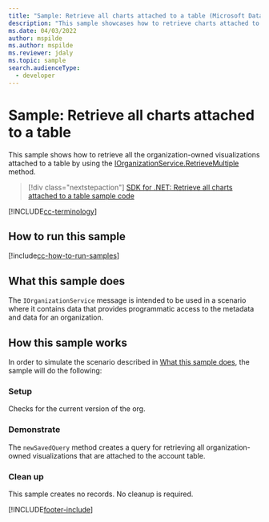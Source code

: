 ```yaml
---
title: "Sample: Retrieve all charts attached to a table (Microsoft Dataverse) | Microsoft Docs" # Intent and product brand in a unique string of 43-59 chars including spaces
description: "This sample showcases how to retrieve charts attached to a table " # 115-145 characters including spaces. This abstract displays in the search result.
ms.date: 04/03/2022
author: mspilde
ms.author: mspilde
ms.reviewer: jdaly
ms.topic: sample
search.audienceType:
  - developer
---
```


# Sample: Retrieve all charts attached to a table

This sample shows how to retrieve all the organization-owned visualizations attached to a table by using the [IOrganizationService.RetrieveMultiple](//dotnet/api/microsoft.xrm.sdk.iorganizationservice.retrievemultiple) method.

> [!div class="nextstepaction"]
> [SDK for .NET: Retrieve all charts attached to a table sample code](https://github.com/microsoft/PowerApps-Samples/tree/master/dataverse/orgsvc/C%23/RetrieveChartsAttachedToEntity)

[!INCLUDE[cc-terminology](../../includes/cc-terminology.md)]

## How to run this sample

[!include[cc-how-to-run-samples](../../includes/cc-how-to-run-samples.md)]

## What this sample does

The `IOrganizationService` message is intended to be used in a scenario where it contains data that provides programmatic access to the metadata and data for an organization.

## How this sample works

In order to simulate the scenario described in [What this sample does](#what-this-sample-does), the sample will do the following:

### Setup

Checks for the current version of the org.

### Demonstrate

The `newSavedQuery` method creates a query for retrieving all organization-owned visualizations that are attached to the account table.

### Clean up

This sample creates no records. No cleanup is required.

[!INCLUDE[footer-include](../../../../includes/footer-banner.md)]
